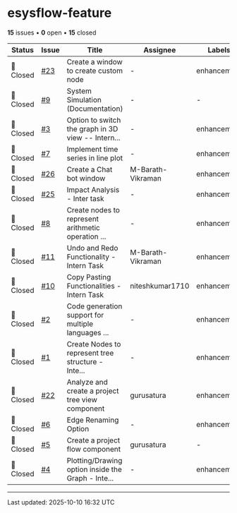 # esysflow-feature

**15** issues • **0** open • **15** closed

<table class="github-issue-table">
<thead>
<tr>
<th>Status</th>
<th>Issue</th>
<th>Title</th>
<th>Assignee</th>
<th>Labels</th>
<th>Updated</th>
</tr>
</thead>
<tbody>
<tr><td>🔴 Closed</td><td><a href='./issue-23-Create-a-window-to-create-custom-node.md'>#23</a></td><td>Create a window to create custom node</td><td>-</td><td>enhancement</td><td>2025-10-03</td></tr>
<tr><td>🔴 Closed</td><td><a href='./issue-9-System-Simulation-Documentation.md'>#9</a></td><td>System Simulation (Documentation)</td><td>-</td><td>-</td><td>2025-10-03</td></tr>
<tr><td>🔴 Closed</td><td><a href='./issue-3-Option-to-switch-the-graph-in-3D-view----Intern-Ta.md'>#3</a></td><td>Option to switch the graph in 3D view -- Intern...</td><td>-</td><td>enhancement</td><td>2025-10-03</td></tr>
<tr><td>🔴 Closed</td><td><a href='./issue-7-Implement-time-series-in-line-plot.md'>#7</a></td><td>Implement time series in line plot</td><td>-</td><td>enhancement</td><td>2025-10-03</td></tr>
<tr><td>🔴 Closed</td><td><a href='./issue-26-Create-a-Chat-bot-window.md'>#26</a></td><td>Create a Chat bot window</td><td>M-Barath-Vikraman</td><td>enhancement</td><td>2025-10-03</td></tr>
<tr><td>🔴 Closed</td><td><a href='./issue-25-Impact-Analysis---Inter-task.md'>#25</a></td><td>Impact Analysis - Inter task</td><td>-</td><td>enhancement</td><td>2025-10-03</td></tr>
<tr><td>🔴 Closed</td><td><a href='./issue-8-Create-nodes-to-represent-arithmetic-operation-Cod.md'>#8</a></td><td>Create nodes to represent arithmetic operation ...</td><td>-</td><td>enhancement</td><td>2025-10-03</td></tr>
<tr><td>🔴 Closed</td><td><a href='./issue-11-Undo-and-Redo-Functionality---Intern-Task.md'>#11</a></td><td>Undo and Redo Functionality - Intern Task</td><td>M-Barath-Vikraman</td><td>enhancement</td><td>2025-10-03</td></tr>
<tr><td>🔴 Closed</td><td><a href='./issue-10-Copy-Pasting-Functionalities---Intern-Task.md'>#10</a></td><td>Copy Pasting Functionalities - Intern Task</td><td>niteshkumar1710</td><td>enhancement</td><td>2025-10-03</td></tr>
<tr><td>🔴 Closed</td><td><a href='./issue-2-Code-generation-support-for-multiple-languages---I.md'>#2</a></td><td>Code generation support for multiple languages ...</td><td>-</td><td>enhancement</td><td>2025-08-01</td></tr>
<tr><td>🔴 Closed</td><td><a href='./issue-1-Create-Nodes-to-represent-tree-structure---Intern-.md'>#1</a></td><td>Create Nodes to represent tree structure - Inte...</td><td>-</td><td>enhancement</td><td>2025-08-01</td></tr>
<tr><td>🔴 Closed</td><td><a href='./issue-22-Analyze-and-create-a-project-tree-view-component.md'>#22</a></td><td>Analyze and create a project tree view component</td><td>gurusatura</td><td>enhancement</td><td>2025-08-01</td></tr>
<tr><td>🔴 Closed</td><td><a href='./issue-6-Edge-Renaming-Option.md'>#6</a></td><td>Edge Renaming Option</td><td>-</td><td>enhancement</td><td>2025-08-01</td></tr>
<tr><td>🔴 Closed</td><td><a href='./issue-5-Create-a-project-flow-component.md'>#5</a></td><td>Create a project flow component</td><td>gurusatura</td><td>-</td><td>2025-08-01</td></tr>
<tr><td>🔴 Closed</td><td><a href='./issue-4-PlottingDrawing-option-inside-the-Graph---Intern-T.md'>#4</a></td><td>Plotting/Drawing option inside the Graph - Inte...</td><td>-</td><td>enhancement</td><td>2025-06-29</td></tr>
</tbody>
</table>

---

Last updated: 2025-10-10 16:32 UTC
